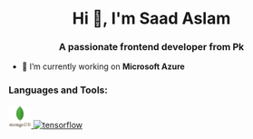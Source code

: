 <h1 align="center">Hi 👋, I'm Saad Aslam</h1>
<h3 align="center">A passionate frontend developer from Pk</h3>

- 🔭 I’m currently working on **Microsoft Azure**


<h3 align="left">Languages and Tools:</h3>
<p align="left"> <a href="https://www.mongodb.com/" target="_blank"> <img src="https://raw.githubusercontent.com/devicons/devicon/master/icons/mongodb/mongodb-original-wordmark.svg" alt="mongodb" width="40" height="40"/> </a> <a href="https://www.tensorflow.org" target="_blank"> <img src="https://www.vectorlogo.zone/logos/tensorflow/tensorflow-icon.svg" alt="tensorflow" width="40" height="40"/> </a> </p>
